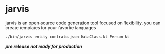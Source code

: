 # jarvis #

jarvis is an open-source code generation tool focused on flexibility, you can create templates for your favorite languages

```bash
./bin/jarvis entity contrato.json DataClass.kt Person.kt
```

***pre release not ready for production***
